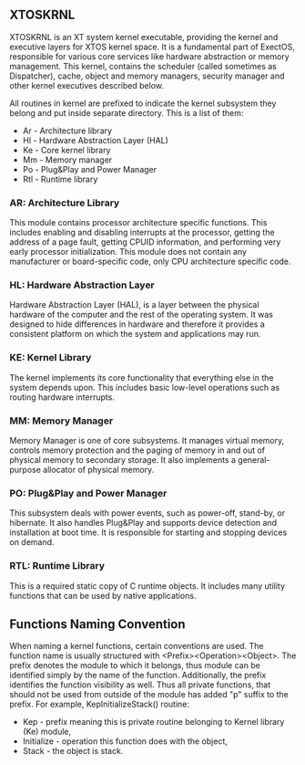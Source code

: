 ## XTOSKRNL
XTOSKRNL is an XT system kernel executable, providing the kernel and executive layers for XTOS kernel space. It is
a fundamental part of ExectOS, responsible for various core services like hardware abstraction or memory management.
This kernel, contains the scheduler (called sometimes as Dispatcher), cache, object and memory managers, security
manager and other kernel executives described below.

All routines in kernel are prefixed to indicate the kernel subsystem they belong and put inside separate directory.
This is a list of them:

 * Ar - Architecture library
 * Hl - Hardware Abstraction Layer (HAL)
 * Ke - Core kernel library
 * Mm - Memory manager
 * Po - Plug&Play and Power Manager
 * Rtl - Runtime library

### AR: Architecture Library
This module contains processor architecture specific functions. This includes enabling and disabling interrupts at
the processor, getting the address of a page fault, getting CPUID information, and performing very early processor
initialization. This module does not contain any manufacturer or board-specific code, only CPU architecture specific
code.

### HL: Hardware Abstraction Layer
Hardware Abstraction Layer (HAL), is a layer between the physical hardware of the computer and the rest of the operating
system. It was designed to hide differences in hardware and therefore it provides a consistent platform on which
the system and applications may run.

### KE: Kernel Library
The kernel implements its core functionality that everything else in the system depends upon. This includes basic
low-level operations such as routing hardware interrupts.

### MM: Memory Manager
Memory Manager is one of core subsystems. It manages virtual memory, controls memory protection and the paging of memory
in and out of physical memory to secondary storage. It also implements a general-purpose allocator of physical memory.

### PO: Plug&Play and Power Manager
This subsystem deals with power events, such as power-off, stand-by, or hibernate. It also handles Plug&Play and
supports device detection and installation at boot time. It is responsible for starting and stopping devices on demand.

### RTL: Runtime Library
This is a required static copy of C runtime objects. It includes many utility functions that can be used by native
applications.

## Functions Naming Convention
When naming a kernel functions, certain conventions are used. The function name is usually structured with
&lt;Prefix&gt;&lt;Operation&gt;&lt;Object&gt;. The prefix denotes the module to which it belongs, thus module
can be identified simply by the name of the function. Additionally, the prefix identifies the function visibility
as well. Thus all private functions, that should not be used from outside of the module has added "p" suffix to
the prefix. For example, KepInitializeStack() routine:
 * Kep - prefix meaning this is private routine belonging to Kernel library (Ke) module,
 * Initialize - operation this function does with the object,
 * Stack - the object is stack.
